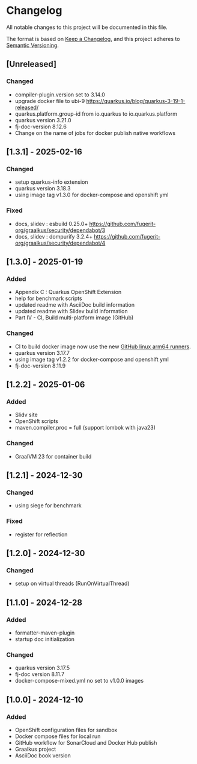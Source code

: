 # Changelog

All notable changes to this project will be documented in this file.

The format is based on [Keep a Changelog](https://keepachangelog.com/en/1.1.0/),
and this project adheres to [Semantic Versioning](https://semver.org/spec/v2.0.0.html).

## [Unreleased]

### Changed

- compiler-plugin.version set to 3.14.0
- upgrade docker file to ubi-9 <https://quarkus.io/blog/quarkus-3-19-1-released/>
- quarkus.platform.group-id from io.quarkus to io.quarkus.platform 
- quarkus version 3.21.0
- fj-doc-version 8.12.6
- Change on the name of jobs for docker publish native workflows

## [1.3.1] - 2025-02-16

### Changed

- setup quarkus-info extension
- quarkus version 3.18.3
- using image tag v1.3.0 for docker-compose and openshift yml

### Fixed

- docs, slidev : esbuild 0.25.0+ <https://github.com/fugerit-org/graalkus/security/dependabot/3>
- docs, slidev : dompurify 3.2.4+ <https://github.com/fugerit-org/graalkus/security/dependabot/4>

## [1.3.0] - 2025-01-19

### Added

- Appendix C : Quarkus OpenShift Extension
- help for benchmark scripts
- updated readme with AsciiDoc build information
- updated readme with Slidev build information
- Part IV - CI, Build multi-platform image (GitHub)

### Changed

- CI to build docker image now use the new [GitHub linux arm64 runners](https://github.com/orgs/community/discussions/148648).
- quarkus version 3.17.7
- using image tag v1.2.2 for docker-compose and openshift yml
- fj-doc-version 8.11.9

## [1.2.2] - 2025-01-06

### Added

- Slidv site
- OpenShift scripts
- maven.compiler.proc = full (support lombok with java23)

### Changed

- GraalVM 23 for container build

## [1.2.1] - 2024-12-30

### Changed

- using siege for benchmark

### Fixed

- register for reflection

## [1.2.0] - 2024-12-30

### Changed

- setup on virtual threads (RunOnVirtualThread)

## [1.1.0] - 2024-12-28

### Added

- formatter-maven-plugin
- startup doc initialization

### Changed

- quarkus version 3.17.5
- fj-doc version 8.11.7
- docker-compose-mixed.yml no set to v1.0.0 images

## [1.0.0] - 2024-12-10

### Added

- OpenShift configuration files for sandbox
- Docker compose files for local run
- GitHub workflow for SonarCloud and Docker Hub publish
- Graalkus project
- AsciiDoc book version
